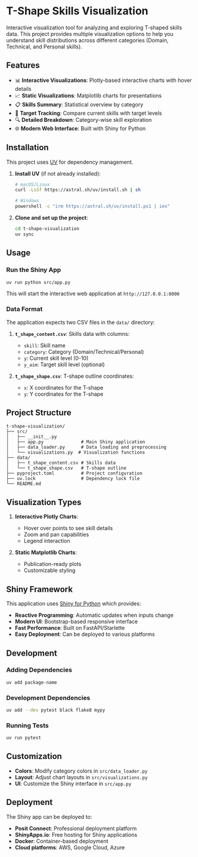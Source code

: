 # T-Shape Skills Visualization

Interactive visualization tool for analyzing and exploring T-shaped skills data. This project provides multiple visualization options to help you understand skill distributions across different categories (Domain, Technical, and Personal skills).

## Features

- 📊 **Interactive Visualizations**: Plotly-based interactive charts with hover details
- 📈 **Static Visualizations**: Matplotlib charts for presentations
- 📋 **Skills Summary**: Statistical overview by category
- 🎯 **Target Tracking**: Compare current skills with target levels
- 🔍 **Detailed Breakdown**: Category-wise skill exploration
- 🌐 **Modern Web Interface**: Built with Shiny for Python

## Installation

This project uses [UV](https://docs.astral.sh/uv/) for dependency management. 

1. **Install UV** (if not already installed):
   ```bash
   # macOS/Linux
   curl -LsSf https://astral.sh/uv/install.sh | sh
   
   # Windows
   powershell -c "irm https://astral.sh/uv/install.ps1 | iex"
   ```

2. **Clone and set up the project**:
   ```bash
   cd t-shape-visualization
   uv sync
   ```

## Usage

### Run the Shiny App

```bash
uv run python src/app.py
```

This will start the interactive web application at `http://127.0.0.1:8000`

### Data Format

The application expects two CSV files in the `data/` directory:

1. **`t_shape_content.csv`**: Skills data with columns:
   - `skill`: Skill name
   - `category`: Category (Domain/Technical/Personal)
   - `y`: Current skill level (0-10)
   - `y_aim`: Target skill level (optional)

2. **`t_shape_shape.csv`**: T-shape outline coordinates:
   - `x`: X coordinates for the T-shape
   - `y`: Y coordinates for the T-shape

## Project Structure

```
t-shape-visualization/
├── src/
│   ├── __init__.py
│   ├── app.py              # Main Shiny application
│   ├── data_loader.py      # Data loading and preprocessing
│   └── visualizations.py  # Visualization functions
├── data/
│   ├── t_shape_content.csv # Skills data
│   └── t_shape_shape.csv   # T-shape outline
├── pyproject.toml          # Project configuration
├── uv.lock                 # Dependency lock file
└── README.md
```

## Visualization Types

1. **Interactive Plotly Charts**: 
   - Hover over points to see skill details
   - Zoom and pan capabilities
   - Legend interaction

2. **Static Matplotlib Charts**:
   - Publication-ready plots
   - Customizable styling

## Shiny Framework

This application uses [Shiny for Python](https://shiny.posit.co/py/) which provides:

- **Reactive Programming**: Automatic updates when inputs change
- **Modern UI**: Bootstrap-based responsive interface
- **Fast Performance**: Built on FastAPI/Starlette
- **Easy Deployment**: Can be deployed to various platforms

## Development

### Adding Dependencies

```bash
uv add package-name
```

### Development Dependencies

```bash
uv add --dev pytest black flake8 mypy
```

### Running Tests

```bash
uv run pytest
```

## Customization

- **Colors**: Modify category colors in `src/data_loader.py`
- **Layout**: Adjust chart layouts in `src/visualizations.py`
- **UI**: Customize the Shiny interface in `src/app.py`

## Deployment

The Shiny app can be deployed to:
- **Posit Connect**: Professional deployment platform
- **ShinyApps.io**: Free hosting for Shiny applications
- **Docker**: Container-based deployment
- **Cloud platforms**: AWS, Google Cloud, Azure